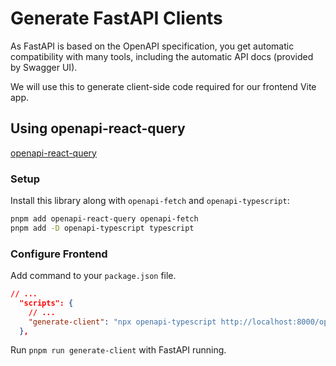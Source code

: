 # Generate FastAPI Clients

As FastAPI is based on the OpenAPI specification, you get automatic compatibility with many tools, including the automatic API docs (provided by Swagger UI).

We will use this to generate client-side code required for our frontend Vite app.

## Using openapi-react-query
[openapi-react-query](https://openapi-ts.dev/openapi-react-query/)

### Setup
Install this library along with `openapi-fetch` and `openapi-typescript`:

```bash
pnpm add openapi-react-query openapi-fetch
pnpm add -D openapi-typescript typescript
```

### Configure Frontend
Add command to your `package.json` file.

```json
// ...
  "scripts": {
    // ...
    "generate-client": "npx openapi-typescript http://localhost:8000/openapi.json -o ./src/client.d.ts --client axios"
  },
```

Run `pnpm run generate-client` with FastAPI running.
